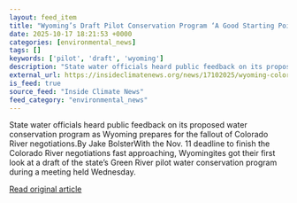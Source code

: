 ```yaml
---
layout: feed_item
title: "Wyoming’s Draft Pilot Conservation Program ‘A Good Starting Point’ but There’s Room For Improvement"
date: 2025-10-17 18:21:53 +0000
categories: [environmental_news]
tags: []
keywords: ['pilot', 'draft', 'wyoming']
description: "State water officials heard public feedback on its proposed water conservation program as Wyoming prepares for the fallout of Colorado River negotiations"
external_url: https://insideclimatenews.org/news/17102025/wyoming-colorado-river-pilot-conservation-program/
is_feed: true
source_feed: "Inside Climate News"
feed_category: "environmental_news"
---
```


State water officials heard public feedback on its proposed water conservation program as Wyoming prepares for the fallout of Colorado River negotiations.By Jake BolsterWith the Nov. 11 deadline to finish the Colorado River negotiations fast approaching, Wyomingites got their first look at a draft of the state’s Green River pilot water conservation program during a meeting held Wednesday.

[Read original article](https://insideclimatenews.org/news/17102025/wyoming-colorado-river-pilot-conservation-program/)
